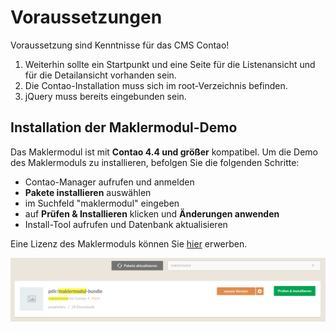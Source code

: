 # Voraussetzungen

Voraussetzung sind Kenntnisse für das CMS Contao!

1. Weiterhin sollte ein Startpunkt und eine Seite für die Listenansicht und für die Detailansicht vorhanden sein.
2. Die Contao-Installation muss sich im root-Verzeichnis befinden.
3. jQuery muss bereits eingebunden sein.

## Installation der Maklermodul-Demo

Das Maklermodul ist mit **Contao 4.4 und größer** kompatibel. Um die Demo des Maklermoduls zu installieren, befolgen Sie die folgenden Schritte:

* Contao-Manager aufrufen und anmelden
* **Pakete installieren** auswählen
* im Suchfeld "maklermodul" eingeben
* auf **Prüfen & Installieren** klicken und **Änderungen anwenden**
* Install-Tool aufrufen und Datenbank aktualisieren

Eine Lizenz des Maklermoduls können Sie [hier](https://www.maklermodul.de/bestellformular.html) erwerben.

![](/assets/installation-maklermodul-contao-4.png)

